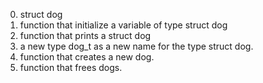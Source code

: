 0. struct dog
1.  function that initialize a variable of type struct dog
2. function that prints a struct dog
3.  a new type dog_t as a new name for the type struct dog.
4. function that creates a new dog.
5. function that frees dogs.

